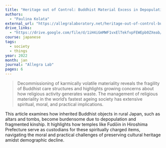 ```yaml
---
title: "Heritage out of Control: Buddhist Material Excess in Depopulating Japan"
authors:
  - "Paulina Kolata"
external_url: "https://allegralaboratory.net/heritage-out-of-control-buddhist-material-excess-in-depopulating-japan/"
drive_links:
  - "https://drive.google.com/file/d/1iH4iGmMWF1vxElTekfvpFEWEpb0ZXeab/view?usp=sharing"
course: japanese
tags:
  - society
  - things
year: 2022
month: jan
journal: "Allegra Lab"
pages: 6
---
```


> Decommissioning of karmically volatile materiality reveals the fragility of Buddhist care structures and highlights growing concerns about how religious activity generates waste. The management of religious materiality in the world’s fastest ageing society has extensive spiritual, moral, and practical implications.

This article examines how inherited Buddhist objects in rural Japan, such as altars and tombs, become burdensome due to depopulation and fragmented kinship. It highlights how temples like Fudōin in Hiroshima Prefecture serve as custodians for these spiritually charged items, navigating the moral and practical challenges of preserving cultural heritage amidst demographic decline.​
